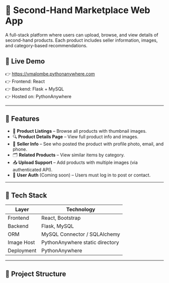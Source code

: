 # 🛒 Second-Hand Marketplace Web App

A full-stack platform where users can upload, browse, and view details of second-hand products. Each product includes seller information, images, and category-based recommendations.

## 🔗 Live Demo

👉 https://vmalombe.pythonanywhere.com  
👉 Frontend: React  
👉 Backend: Flask + MySQL  
👉 Hosted on: PythonAnywhere

---

## 📌 Features

- 🧾 **Product Listings** – Browse all products with thumbnail images.
- 🔍 **Product Details Page** – View full product info and images.
- 👤 **Seller Info** – See who posted the product with profile photo, email, and phone.
- 🗂️ **Related Products** – View similar items by category.
- 📤 **Upload Support** – Add products with multiple images (via authenticated API).
- 🔐 **User Auth** (Coming soon) – Users must log in to post or contact.

---

## 🧱 Tech Stack

| Layer       | Technology                     |
|-------------|--------------------------------|
| Frontend    | React, Bootstrap               |
| Backend     | Flask, MySQL                   |
| ORM         | MySQL Connector / SQLAlchemy   |
| Image Host  | PythonAnywhere static directory|
| Deployment  | PythonAnywhere                 |

---

## 📁 Project Structure

